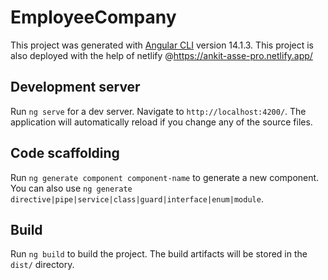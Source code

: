 # EmployeeCompany

This project was generated with [Angular CLI](https://github.com/angular/angular-cli) version 14.1.3.
This project is also deployed with the help of netlify @https://ankit-asse-pro.netlify.app/

## Development server

Run `ng serve` for a dev server. Navigate to `http://localhost:4200/`. The application will automatically reload if you change any of the source files.

## Code scaffolding

Run `ng generate component component-name` to generate a new component. You can also use `ng generate directive|pipe|service|class|guard|interface|enum|module`.

## Build

Run `ng build` to build the project. The build artifacts will be stored in the `dist/` directory.
